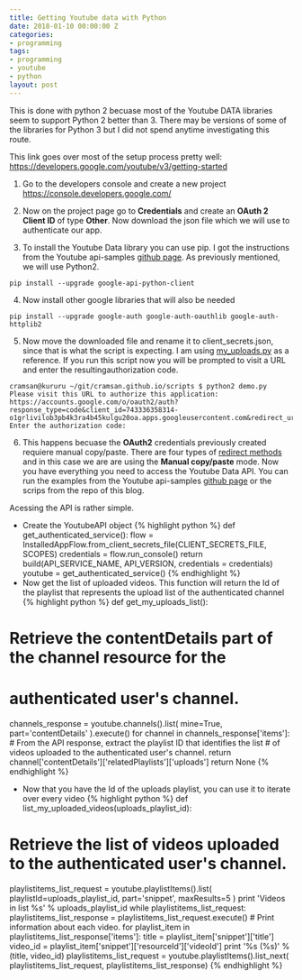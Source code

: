 ```yaml
---
title: Getting Youtube data with Python
date: 2018-01-10 00:00:00 Z
categories:
- programming
tags:
- programming
- youtube
- python
layout: post
---
```


This is done with python 2 becuase most of the Youtube DATA libraries seem to support Python 2 better than 3. There may be versions of some of the libraries for Python 3 but I did not spend anytime investigating this route.

This link goes over most of the setup process pretty well:
https://developers.google.com/youtube/v3/getting-started

 1. Go to the developers console and create a new project
 https://console.developers.google.com/

 2. Now on the project page go to **Credentials** and create an **OAuth 2 Client ID** of type **Other**. Now download the json file which we will use to authenticate our app.

 3. To install the Youtube Data library you can use pip. I got the instructions from the Youtube api-samples [github page](https://github.com/youtube/api-samples/tree/master/python). As previously mentioned, we will use Python2.
```
pip install --upgrade google-api-python-client
```
 4. Now install other google libraries that will also be needed
```
pip install --upgrade google-auth google-auth-oauthlib google-auth-httplib2
```
 5. Now move the downloaded file and rename it to client_secrets.json, since that is what the script is expecting. I am using  [my_uploads.py](https://github.com/youtube/api-samples/blob/master/python/my_uploads.py) as a reference. If you run this script now you will be prompted to visit a URL and enter the resultingauthorization code.
```
cramsan@kururu ~/git/cramsan.github.io/scripts $ python2 demo.py 
Please visit this URL to authorize this application: https://accounts.google.com/o/oauth2/auth?response_type=code&client_id=743336358314-o1grlivilob3pb4k3ra4b45kulgu20oa.apps.googleusercontent.com&redirect_uri=urn%3Aietf%3Awg%3Aoauth%3A2.0%3Aoob&scope=https%3A%2F%2Fwww.googleapis.com%2Fauth%2Fyoutube.readonly&state=plvu3RkeSZL8Laj3wtz6IHsuvXBgY9&prompt=consent&access_type=offline
Enter the authorization code:
```
 6. This happens becuase the **OAuth2** credentials previously created requiere manual copy/paste. There are four types of [redirect methods](https://developers.google.com/youtube/v3/guides/auth/installed-apps) and in this case we are are using the **Manual copy/paste** mode.
Now you have everything you need to access the Youtube Data API. You can run the examples from the Youtube api-samples [github page](https://github.com/youtube/api-samples/tree/master/python) or the scrips from the repo of this blog.

Acessing the API is rather simple.

 - Create the YoutubeAPI object
{% highlight python %}
def get_authenticated_service():
  flow = InstalledAppFlow.from_client_secrets_file(CLIENT_SECRETS_FILE, SCOPES)
  credentials = flow.run_console()
  return build(API_SERVICE_NAME, API_VERSION, credentials = credentials)
youtube = get_authenticated_service()
{% endhighlight %}
 - Now get the list of uploaded videos. This  function will return the Id of the playlist that represents the upload list of the authenticated channel
{% highlight python %}
def get_my_uploads_list():
  # Retrieve the contentDetails part of the channel resource for the
  # authenticated user's channel.
  channels_response = youtube.channels().list(
    mine=True,
    part='contentDetails'
  ).execute()
  for channel in channels_response['items']:
    # From the API response, extract the playlist ID that identifies the list
    # of videos uploaded to the authenticated user's channel.
    return channel['contentDetails']['relatedPlaylists']['uploads']
  return None
{% endhighlight %}
 - Now that you have the Id of the uploads playlist, you can use it to iterate over every video
{% highlight python %}
def list_my_uploaded_videos(uploads_playlist_id):
  # Retrieve the list of videos uploaded to the authenticated user's channel.
  playlistitems_list_request = youtube.playlistItems().list(
    playlistId=uploads_playlist_id,
    part='snippet',
    maxResults=5
  )
  print 'Videos in list %s' % uploads_playlist_id
  while playlistitems_list_request:
    playlistitems_list_response = playlistitems_list_request.execute()
    # Print information about each video.
    for playlist_item in playlistitems_list_response['items']:
      title = playlist_item['snippet']['title']
      video_id = playlist_item['snippet']['resourceId']['videoId']
      print '%s (%s)' % (title, video_id)
    playlistitems_list_request = youtube.playlistItems().list_next(
      playlistitems_list_request, playlistitems_list_response)
{% endhighlight %}
